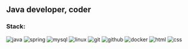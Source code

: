 <!--### Hi there 👋-->

<!--
**romanyukalexandr84/romanyukalexandr84** is a ✨ _special_ ✨ repository because its `README.md` (this file) appears on your GitHub profile.

Here are some ideas to get you started:

- 🔭 I’m currently working on ...
- 🌱 I’m currently learning ...
- 👯 I’m looking to collaborate on ...
- 🤔 I’m looking for help with ...
- 💬 Ask me about ...
- 📫 How to reach me: ...
- 😄 Pronouns: ...
- ⚡ Fun fact: ...
-->
## Java developer, coder

### Stack:

![java](https://img.shields.io/badge/java-red.svg?&style=for-the-badge&logo=java&logoColor=white)
![spring](https://img.shields.io/badge/spring-ForestGreen.svg?&style=for-the-badge&logo=spring&logoColor=white)
![mysql](https://img.shields.io/badge/mysql-blue.svg?&style=for-the-badge&logo=mysql&logoColor=white)
![linux](https://img.shields.io/badge/linux-orange.svg?&style=for-the-badge&logo=linux&logoColor=white)
![git](https://img.shields.io/badge/git%20-purple.svg?&style=for-the-badge&logo=git&logoColor=white) 
![github](https://img.shields.io/badge/github%20-grey.svg?&style=for-the-badge&logo=github&logoColor=white) 
![docker](https://img.shields.io/badge/docker-blue.svg?&style=for-the-badge&logo=docker&logoColor=white)
![html](https://img.shields.io/badge/html%20-brown.svg?&style=for-the-badge&logo=html5&logoColor=white)
![css](https://img.shields.io/badge/css%20-green.svg?&style=for-the-badge&logo=css3&logoColor=white) 
